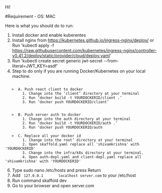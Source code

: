 
Hi!

#Requirement - OS: MAC

Here is what you should do to run:

1. Install docker and enable kuberentes
2. Install nginx from https://kubernetes.github.io/ingress-nginx/deploy/ or Run 'kubectl apply -f https://raw.githubusercontent.com/kubernetes/ingress-nginx/controller-v0.41.2/deploy/static/provider/cloud/deploy.yaml'
3. Run 'kubectl create secret generic jwt-secret --from-literal=JWT_KEY=asdf'
4. Step to do only if you are running Docker/Kubernetes on your local machine.
```

   >  A. Push react client to docker
        1. Change into the ‘client’ directory at your terminal
        2. Run ‘docker build -t YOURDOCKERID/client .’
        3. Run ‘docker push YOURDOCKERID/client’
```
```

   >  B. Push server auth to docker
        1. Change into the auth directory at your terminal
        2. Run ‘docker build -t YOURDOCKERID/auth .’
        3. Run ‘docker push YOURDOCKERID/auth

```
```
   >  C. Replace all your docker id
        1. Change into the root’ directory at your terminal
        2. Open skaffold.yaml replace all 'shivamkrishna' with 'YOURDOCKERID'
        3. Change into the infra/k8s directory at your terminal.
        4. Open auth-depl.yaml and client-depl.yaml replace all 'shivamkrishna' with 'YOURDOCKERID'
```

6. Type sudo nano /etc/hosts and press Return
7. Add ` 127.0.0.1       localhost server.com` to your /etc/host
8. Run command skaffold dev
9. Go to your browser and open server.com
